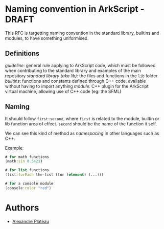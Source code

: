 # Naming convention in ArkScript - DRAFT

This RFC is targetting naming convention in the standard library, builtins and modules, to have something uniformised.

## Definitions

_guideline_: general rule applying to ArkScript code, which must be followed when contributing to the standard library and examples of the main repository
_standard library (aka lib)_: the files and functions in the `lib` folder
_builtins_: functions and constants defined through C++ code, available without having to import anything
_module_: C++ plugin for the ArkScript virtual machine, allowing use of C++ code (eg: the SFML)

## Naming

It should follow `first:second`, where `first` is related to the module, builtin or lib function area of effect. `second` should be the name of the function it self.

We can see this kind of method as *namespacing* in other languages such as C++.

Example:
```clojure
# for math functions
(math:sin 0.5421)

# for list functions
(list:forEach the-list (fun (element) (...)))

# for a console module
(console:color "red")
```

# Authors

* [Alexandre Plateau](https://github.com/SuperFola)